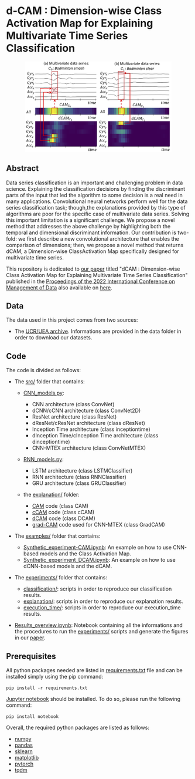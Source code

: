 # d-CAM : Dimension-wise Class Activation Map for Explaining Multivariate Time Series Classification

<p align="center">
<img src="ressources/intro_figure.png" alt="drawing" width="400"/>
</p>

## Abstract

Data series classification is an important and challenging problem in data science. Explaining the classification decisions by finding the discriminant parts of the input that led the algorithm to some decision is a real need in many applications. Convolutional neural networks perform well for the data series classification task; though,the explanations provided by this type of algorithms are poor for the specific case of multivariate data series. Solving this important limitation is a significant challenge. We propose a novel method that addresses the above challenge by highlighting both the temporal and dimensional discriminant information. Our contribution is two-fold: we first describe a new convolutional architecture that enables the comparison of dimensions; then, we propose a novel method that returns dCAM, a Dimension-wise ClassActivation Map specifically designed for multivariate time series. 

This repository is dedicated to [our paper](https://dl.acm.org/doi/abs/10.1145/3514221.3526183) titled "dCAM : Dimension-wise Class Activation Map for Explaining Multivariate Time Series Classification" published in the [Proceedings of the 2022 International Conference on Management of Data](https://dl.acm.org/doi/proceedings/10.1145/3514221) also available on [here](https://www.researchgate.net/publication/361416963_dCAM_Dimension-wise_Class_Activation_Map_for_Explaining_Multivariate_Data_Series_Classification).

## Data 
The data used in this project comes from two sources: 
- The [UCR/UEA archive](http://timeseriesclassification.com/TSC.zip). Informations are provided in the data folder in order to download our datasets.

## Code 
The code is divided as follows: 
- The [src/](https://github.com/boniolp/dCAM/tree/main/src) folder that contains:
  - [CNN_models.py](https://github.com/boniolp/dCAM/blob/main/src/models/CNN_models.py):
    - CNN architecture (class ConvNet)
    - dCNN/cCNN architecture (class ConvNet2D)
    - ResNet architecture (class ResNet)
    - dResNet/cResNet architecture (class dResNet)
    - Inception Time architecture (class inceptiontime)
    - dInception Time/cInception Time architecture (class dinceptiontime)
    - CNN-MTEX architecture (class ConvNetMTEX)
  - [RNN_models.py](https://github.com/boniolp/dCAM/blob/main/src/models/RNN_models.py):
    - LSTM architecture (class LSTMClassifier)
    - RNN architecture (class RNNClassifier)
    - GRU architecture (class GRUClassifier)

  - the [explanation/](https://github.com/boniolp/dCAM/blob/main/src/explanation/) folder:
    - [CAM](https://github.com/boniolp/dCAM/blob/main/src/explanation/CAM.py) code (class CAM)
    - [cCAM](https://github.com/boniolp/dCAM/blob/main/src/explanation/cCAM.py) code (class cCAM)
    - [dCAM](https://github.com/boniolp/dCAM/blob/main/src/explanation/DCAM.py) code (class DCAM)
    - [grad-CAM](https://github.com/boniolp/dCAM/blob/main/src/explanation/grad_cam_mtex.py) code used for CNN-MTEX (class GradCAM)

- The [examples/](https://github.com/boniolp/dCAM/tree/main/examples) folder that contains:
  - [Synthetic_experiment-CAM.ipynb](https://github.com/boniolp/dCAM/tree/main/examples/Synthetic_experiment-CAM.ipynb): An example on how to use CNN-based models and the Class Activation Map.
  - [Synthetic_experiment_DCAM.ipynb](https://github.com/boniolp/dCAM/tree/main/examples/Synthetic_experiment_DCAM.ipynb): An example on how to use dCNN-based models and the dCAM.

- The [experiments/](https://github.com/boniolp/dCAM/tree/main/experiments) folder that contains:
  - [classification/](https://github.com/boniolp/dCAM/tree/main/experiments/classification): scripts in order to reproduce our classification results.
  - [explanation/](https://github.com/boniolp/dCAM/tree/main/experiments/explanation/): scripts in order to reproduce our explanation results.
  - [execution_time/](https://github.com/boniolp/dCAM/tree/main/experiments/execution_time/): scripts in order to reproduce our execution_time results.

- [Results_overview.ipynb](https://github.com/boniolp/dCAM/blob/main/Results_overview.ipynb): Notebook containing all the informations and the procedures to run the [experiments/](https://github.com/boniolp/dCAM/tree/main/experiments) scripts and generate the figures in our [paper](https://www.researchgate.net/publication/361416963_dCAM_Dimension-wise_Class_Activation_Map_for_Explaining_Multivariate_Data_Series_Classification).

## Prerequisites

All python packages needed are listed in [requirements.txt](https://github.com/boniolp/dCAM/blob/main/requirements.txt) file and can be installed simply using the pip command: 

```(bash) 
pip install -r requirements.txt
``` 

[Jupyter notebook](https://jupyter.org/install) should be installed. To do so, please run the following command:

```(bash) 
pip install notebook
``` 

Overall, the required python packages are listed as follows:
* [numpy](http://www.numpy.org/)
* [pandas](https://pandas.pydata.org/)
* [sklearn](http://scikit-learn.org/stable/)
* [matplotlib](https://matplotlib.org/) 
* [pytorch](https://pytorch.org/)
* [tqdm](https://github.com/tqdm/tqdm)


